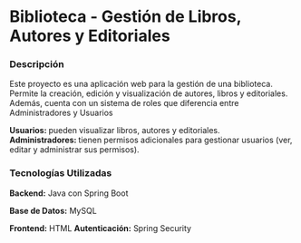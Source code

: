 <h1> Biblioteca - Gestión de Libros, Autores y Editoriales </h1>

<h3> Descripción </h3>
Este proyecto es una aplicación web para la gestión de una biblioteca. Permite la creación, edición y visualización de autores, libros y editoriales. Además, cuenta con un sistema de roles que diferencia entre Administradores y Usuarios

<strong> Usuarios: </strong> pueden visualizar libros, autores y editoriales.
</br>
<strong>Administradores: </strong>tienen permisos adicionales para gestionar usuarios (ver, editar y administrar sus permisos).

<h3>Tecnologías Utilizadas</h3>

<strong>Backend:</strong> Java con Spring Boot

<strong>Base de Datos:</strong> MySQL

<strong>Frontend:</strong> HTML
<strong>Autenticación:</strong> Spring Security

